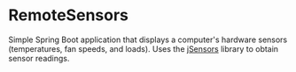# RemoteSensors
Simple Spring Boot application that displays a computer's hardware sensors (temperatures, fan speeds, and loads).
Uses the <a href="https://github.com/profesorfalken/jSensors">jSensors</a> library to obtain sensor readings.
